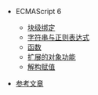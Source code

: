 <!--
 * @Description: In User Settings Edit
 * @Author: your name
 * @Date: 2019-07-31 20:55:21
 * @LastEditTime: 2019-08-01 10:21:10
 * @LastEditors: Please set LastEditors
 -->

- ECMAScript 6
    - [块级绑定](/block.md)
    - [字符串与正则表达式](/stringAndRegExp.md)
    - [函数](/fun.md)
    - [扩展的对象功能](/expansionObject.md)
    - [解构赋值](/deconstruction.md)

- [参考文章](README.md)